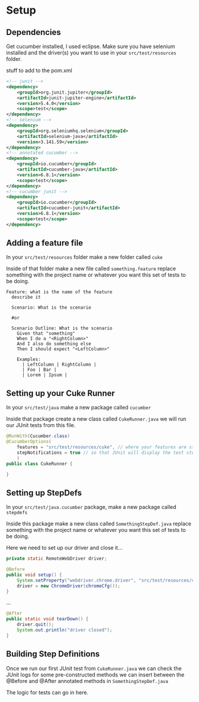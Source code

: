 # Setup

## Dependencies

Get cucumber installed, I used eclipse. Make sure you have selenium installed and the driver(s) you want to use in your `src/test/resources` folder.

stuff to add to the pom.xml
```xml
<!-- junit -->
<dependency>
    <groupId>org.junit.jupiter</groupId>
    <artifactId>junit-jupiter-engine</artifactId>
    <version>5.4.0</version>
    <scope>test</scope>
</dependency>
<!-- selenium -->
<dependency>
	<groupId>org.seleniumhq.selenium</groupId>
	<artifactId>selenium-java</artifactId>
	<version>3.141.59</version>
</dependency>
<!-- annotated cucumber -->
<dependency>
    <groupId>io.cucumber</groupId>
    <artifactId>cucumber-java</artifactId>
    <version>6.8.1</version>
    <scope>test</scope>
</dependency>
<!-- cucumber junit -->
<dependency>
    <groupId>io.cucumber</groupId>
    <artifactId>cucumber-junit</artifactId>
    <version>6.8.1</version>
    <scope>test</scope>
</dependency>
```

## Adding a feature file

In your `src/test/resources` folder make a new folder called `cuke`

Inside of that folder make a new file called `something.feature` replace something with the project name or whatever you want this set of tests to be doing.

```gherkin
Feature: what is the name of the feature
  describe it

  Scenario: What is the scenario

  #or

  Scenario Outline: What is the scenario
    Given that "something"
    When I do a "<RightColumn>"
    And I also do something else
    Then I should expect "<LeftColumn>"

    Examples: 
      | LeftColumn | RightColumn |
      | Foo | Bar |
      | Lorem | Ipsum |
```

## Setting up your Cuke Runner

In your `src/test/java` make a new package called `cucumber`

Inside that package create a new class called `CukeRunner.java` we will run our JUnit tests from this file.

```java
@RunWith(Cucumber.class)
@CucumberOptions(
	features = "src/test/resources/cuke", // where your features are stored
	stepNotifications = true // so that JUnit will display the test steps
	)
public class CukeRunner {

}
```

## Setting up StepDefs

In your `src/test/java.cucumber` package, make a new package called `stepdefs`

Inside this package make a new class called `SomethingStepDef.java` replace something with the project name or whatever you want this set of tests to be doing.

Here we need to set up our driver and close it...

```java
private static RemoteWebDriver driver;

@Before
public void setup() {
    System.setProperty("webdriver.chrome.driver", "src/test/resources/chromedriver.exe");
    driver = new ChromeDriver(chromeCfg());
}
```
...

```java
@After
public static void tearDown() {
    driver.quit();
    System.out.println("driver closed");
}
```

## Building Step Definitions

Once we run our first JUnit test from `CukeRunner.java` we can check the JUnit logs for some pre-constructed methods we can insert between the @Before and @After annotated methods in `SomethingStepDef.java`

The logic for tests can go in here.